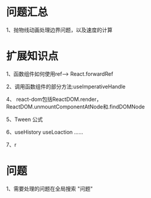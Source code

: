 <!--
 * @Author: alley
 * @Description: 问题汇总
 * @Date: 2021-04-19 16:02:32
 * @LastEditors: alley
 * @LastEditTime: 2021-06-21 15:28:01
-->
# 问题汇总

1、抛物线动画处理边界问题，以及速度的计算


# 扩展知识点

1、函数组件如何使用ref--> React.forwardRef

2、调用函数组件的部分方法:useImperativeHandle



4、 react-dom包括ReactDOM.render，ReactDOM.unmountComponentAtNode和.findDOMNode

5、Tween 公式

6、useHistory useLoaction ......

7、r
# 问题
1、需要处理的问题在全局搜索 "问题"
